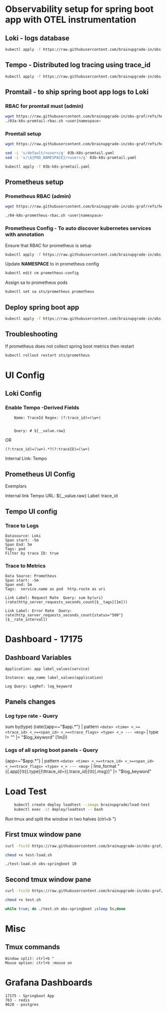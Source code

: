 # Observability setup for spring boot app with OTEL instrumentation
## Loki - logs database
```bash
kubectl apply -f https://raw.githubusercontent.com/brainupgrade-in/obs-graf/refs/heads/main/apps/obs-springboot-prom-otel-tempo-loki/01-k8s-loki.yaml
```
## Tempo - Distributed log tracing using trace_id
```bash
kubectl apply -f https://raw.githubusercontent.com/brainupgrade-in/obs-graf/refs/heads/main/apps/obs-springboot-prom-otel-tempo-loki/02-k8s-tempo.yaml
```
## Promtail - to ship spring boot app logs to Loki 
### RBAC for promtail must (admin)
```bash
wget https://raw.githubusercontent.com/brainupgrade-in/obs-graf/refs/heads/main/apps/obs-springboot-prom-otel-tempo-loki/03a-k8s-promtail-rbac.sh
./03a-k8s-promtail-rbac.sh <user|namespace>
```
### Promtail setup
```bash
wget https://raw.githubusercontent.com/brainupgrade-in/obs-graf/refs/heads/main/apps/obs-springboot-prom-otel-tempo-loki/03b-k8s-promtail.yaml

sed -i 's/default/<user>/g' 03b-k8s-promtail.yaml
sed -i 's/\${POD_NAMESPACE}/<user>/g' 03b-k8s-promtail.yaml

kubectl apply -f 03b-k8s-promtail.yaml
```
## Prometheus setup
### Prometheus RBAC (admin)
```bash
wget https://raw.githubusercontent.com/brainupgrade-in/obs-graf/refs/heads/main/apps/obs-springboot-prom-otel-tempo-loki/04-k8s-prometheus-rbac.sh

./04-k8s-prometheus-rbac.sh <user|namespace>
```
### Prometheus Config - To auto discover kubernetes services with annotation
Ensure that RBAC for prometheus is setup
```bash
kubectl apply -f https://raw.githubusercontent.com/brainupgrade-in/obs-graf/refs/heads/main/prometheus/k8s-discovery/01b-k8s-prometheus-configmap-svc-annotation.yaml

```
Update __NAMESPACE__ to <user> in prometheus config
```bash
kubectl edit cm prometheus-config
```
Assign sa to prometheus pods
```bash
kubectl set sa sts/prometheus prometheus
```

## Deploy spring boot app
```bash
kubectl apply -f https://raw.githubusercontent.com/brainupgrade-in/obs-graf/refs/heads/main/apps/obs-springboot-prom-otel-tempo-loki/05-k8s-obs-springboot-prom-otel.yaml
```

## Troubleshooting
If prometheus does not collect spring boot metrics then restart
```bash
kubectl rollout restart sts/prometheus
```

# UI Config
## Loki Config
### Enable Tempo -Derived Fields
```
    Name: TraceId Regex: (?:trace_id)=(\w+) 
    
    
    Query: # ${__value.raw}
```
OR 
```
(?:trace_id)=(\w+).*?(?:traceID)=(\w+)
```
Internal Link: Tempo

## Prometheus UI Config
Exemplars

Internal link Tempo
URL: ${__value.raw}
Label: trace_id

## Tempo UI config

### Trace to Logs
    Datasource: Loki
    Span start: -5m
    Span End: 5m
    Tags: pod
    Filter by trace ID: true

### Trace to Metrics
    Data Source: Prometheus
    Span start: -5m
    Span end: 5m
    Tags:  service.name as pod  http.route as uri

    Link Label: Request Rate  Query: sum by(uri)(rate(http_server_requests_seconds_count{$__tags}[1m]))

    Link Label: Error Rate  Query: 
    rate(http_server_requests_seconds_count{status="500"}[$__rate_interval])


# Dashboard - 17175
## Dashboard Variables
```
Application: app label_values(service)

Instance: app_name label_values(application)

Log Query: LogRef: log_keyword
```
## Panels changes

### Log type rate - Query

sum by(type) (rate({app=~"$app.*"} | pattern `<date> <time> <_>=<trace_id> <_>=<span_id> <_>=<trace_flags> <type> <_> --- <msg>` | type != "" |= "$log_keyword" [1m]))

### Logs of all spring boot panels - Query

{app=~"$app.*"} | pattern `<date> <time> <_>=<trace_id> <_>=<span_id> <_>=<trace_flags> <type> <_> --- <msg>` | line_format "{{.app}}\t{{.type}}\ttrace_id={{.trace_id}}\t{{.msg}}" |= "$log_keyword"

# Load Test
```bash
    kubectl create deploy loadtest --image brainupgrade/load-test
    kubectl exec -it deploy/loadtest -- bash
```
Run tmux and split the window in two halves (ctrl+b ")

## First tmux window pane
```bash
curl -fsslO https://raw.githubusercontent.com/brainupgrade-in/obs-graf/refs/heads/main/apps/obs-springboot-prom-otel-tempo-loki/test-load.sh

chmod +x test-load.sh

./test-load.sh obs-springboot 10
```
## Second tmux window pane
```bash
curl -fsslO https://raw.githubusercontent.com/brainupgrade-in/obs-graf/refs/heads/main/apps/obs-springboot-prom-otel-tempo-loki/test.sh

chmod +x test.sh

while true; do ./test.sh obs-springboot ;sleep 5s;done
```

# Misc
## Tmux commands
```
Window split: ctrl+b "
Mouse option: ctrl+b :mouse on
```
# Grafana Dashboards
```
17175 - Springboot App
763 - redis
9628 - postgres
```